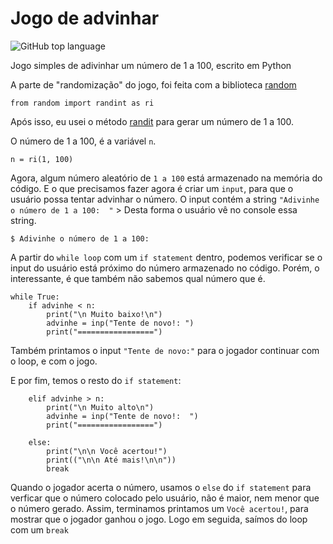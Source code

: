 # Jogo de advinhar 
![GitHub top language](https://img.shields.io/github/languages/top/berdfandrade1/jogo_de_adivinhar?color=f&label=Python&logo=python&logoColor=fff)

Jogo simples de adivinhar um número de 1 a 100, escrito em Python

A parte de "randomização" do jogo, foi feita com a biblioteca [random](https://docs.python.org/pt-br/3.8/library/random.html)
```
from random import randint as ri
```
Após isso, eu usei o método [randit](https://www.w3schools.com/python/ref_random_randint.asp) para gerar um número de 1 a 100.

O número de 1 a 100, é a variável `n`.
```
n = ri(1, 100)
```
Agora, algum número aleatório de `1 a 100` está armazenado na memória do código. E o que precisamos fazer agora é criar um `input`, para que o usuário possa tentar advinhar o número. O input contém a string `"Adivinhe o número de 1 a 100:  "` > Desta forma o usuário vê no console essa string.


```
$ Adivinhe o número de 1 a 100:
```


A partir do `while loop` com um `if statement` dentro, podemos verificar se o input do usuário está próximo do número armazenado no código. Porém, o interessante, é que também não sabemos qual número que é. 




```
while True:
    if advinhe < n:
        print("\n Muito baixo!\n")
        advinhe = inp("Tente de novo!: ")
        print("=================") 
```
Também printamos o input `"Tente de novo:"` para o jogador continuar com o loop, e com o jogo. 



E por fim, temos o resto do `if statement`: 


```
    elif advinhe > n:
        print("\n Muito alto\n")
        advinhe = inp("Tente de novo!:  ")
        print("=================")

    else:
        print("\n\n Você acertou!")
        print(("\n\n Até mais!\n\n"))
        break
``` 

Quando o jogador acerta o número, usamos o `else` do `if statement` para verficar que o número colocado pelo usuário, não é maior, nem menor que o número gerado. Assim, terminamos printamos um `Você acertou!`, para mostrar que o jogador ganhou o jogo. Logo em seguida, saímos do loop com um `break` 
